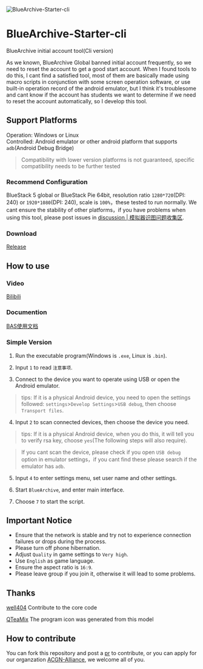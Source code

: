 ![BlueArchive-Starter-cli](https://socialify.git.ci/ACGN-Alliance/BlueArchive-Starter-cli/image?description=1&descriptionEditable=%E7%A2%A7%E8%93%9D%E6%A1%A3%E6%A1%88%E5%88%9D%E5%A7%8B%E5%8F%B7%E5%B7%A5%E5%85%B7&font=Jost&forks=1&issues=1&logo=https%3A%2F%2Fi.imgur.com%2FGWyoWJN.png&name=1&owner=1&pattern=Floating%20Cogs&pulls=1&stargazers=1&theme=Light)

# BlueArchive-Starter-cli

BlueArchive initial account tool(Cli version)

As we known, BlueArchive Global banned initial account frequently, so we need to reset the account to get a good start account. When I found tools to do this, I cant find a satisfied tool, most of them are basically made using macro scripts in conjunction with some screen operation software, or use built-in operation record of the android emulator, but I think it's troublesome and cant know if the account has students we want to determine if we need to reset the account automatically, so I develop this tool.

## Support Platforms
Operation: Windows or Linux  
Controlled: Android emulator or other android platform that supports `adb`(Android Debug Bridge)
> Compatibility with lower version platforms is not guaranteed, specific compatibility needs to be further tested

### Recommend Configuration
BlueStack 5 global or BlueStack Pie 64bit, resolution ratio `1280*720`(DPI: 240) or `1920*1080`(DPI: 240), scale is `100%`，these tested to run normally.
We cant ensure the stability of other platforms，if you have problems when using this tool, please post issues in [discussion | 模拟器识图问题收集区](https://github.com/ACGN-Alliance/BlueArchive-Starter-cli/issues/13).

### Download
[Release](https://github.com/ACGN-Alliance/BlueArchive-Starter-cli/releases)

## How to use
### Video
[Bilibili](https://www.bilibili.com/video/BV1ku4y1z71F/)

### Documention
[BAS使用文档](https://acgn-alliance.github.io/BAS-doc/)

### Simple Version
1. Run the executable program(Windows is `.exe`, Linux is `.bin`).

2. Input `1` to read `注意事项`.
   
3. Connect to the device you want to operate using USB or open the Android emulator.
> tips: If it is a physical Android device, you need to open the settings followed: `settings`>`Develop Settings`>`USB debug`, then choose `Transport files`.

4. Input `2` to scan connected devices, then choose the device you need.
> tips: If it is a physical Android device, when you do this, it will tell you to verify rsa key, choose `yes`(The following steps will also require).

> If you cant scan the device, please check if you open `USB debug` option in emulator settings，if you cant find these please search if the emulator has `adb`.

5. Input `4` to enter settings menu, set user name and other settings. 

6. Start `BlueArchive`, and enter main interface.

7. Choose `7` to start the script.

## Important Notice
- Ensure that the network is stable and try not to experience connection failures or drops during the process.
- Please turn off phone hibernation.
- Adjust `Quality` in game settings to `Very high`.
- Use `English` as game language.
- Ensure the aspect ratio is `16:9`.
- Please leave group if you join it, otherwise it will lead to some problems.

## Thanks
[well404](https://github.com/Well2333) Contribute to the core code

[QTeaMix](https://tusiart.com/models/616971961895099597) The program icon was generated from this model

## How to contribute
You can fork this repository and post a [pr](https://github.com/ACGN-Alliance/BlueArchive-Starter/pulls) to contribute, or you can apply for our organzation [ACGN-Alliance](https://github.com/ACGN-Alliance), we welcome all of you.
